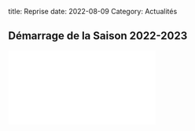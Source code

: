 title: Reprise
date: 2022-08-09
Category: Actualités

## Démarrage de la Saison 2022-2023

![Reprise](/images/Reprise.pdf)
